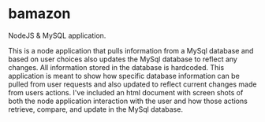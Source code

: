 # bamazon
NodeJS &amp; MySQL application.

This is a node application that pulls information from a MySql database and based on user choices also updates the MySql database to reflect any changes. All information stored in the database is hardcoded. This application is meant to show how specific database information can be pulled from user requests and also updated to reflect current changes made from users actions.  I've included an html document with screen shots of both the node application interaction with the user and how those actions retrieve, compare, and update in the MySql database.
